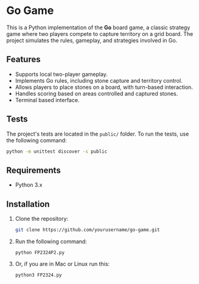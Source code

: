 # Go Game

This is a Python implementation of the **Go** board game, a classic strategy game where two players compete to capture territory on a grid board. The project simulates the rules, gameplay, and strategies involved in Go.

## Features
- Supports local two-player gameplay.
- Implements Go rules, including stone capture and territory control.
- Allows players to place stones on a board, with turn-based interaction.
- Handles scoring based on areas controlled and captured stones.
- Terminal based interface.

## Tests

The project's tests are located in the `public/` folder. To run the tests, use the following command:

```bash
python -m unittest discover -s public 
```
## Requirements

- Python 3.x

## Installation

1. Clone the repository:
   ```bash
   git clone https://github.com/yourusername/go-game.git
   ```
2. Run the following command:
   ```
   python FP2324P2.py
   ```
3. Or, if you are in Mac or Linux run this:
   ```
   python3 FP2324.py
   ```
